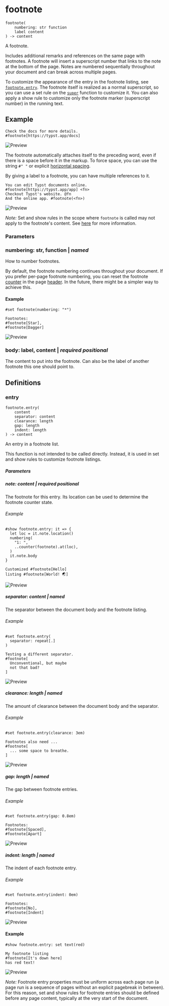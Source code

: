 
# footnote

```
footnote(
    numbering: str function
    label content
) -> content
```
A footnote.

Includes additional remarks and references on the same page with
footnotes. A footnote will insert a superscript number that links to the
note at the bottom of the page. Notes are numbered sequentially
throughout your document and can break across multiple pages.

To customize the appearance of the entry in the footnote listing, see
[`footnote.entry`](/reference/model/footnote/#definitions-entry). The
footnote itself is realized as a normal superscript, so you can use a
set rule on the [`super`](/reference/text/super/ "`super`") function to
customize it. You can also apply a show rule to customize only the
footnote marker (superscript number) in the running text.

## Example

<div class="previewed-code">

    Check the docs for more details.
    #footnote[https://typst.app/docs]

<div class="preview">

![Preview](/assets/46ec759f820fc0e90ea67d6ce7b5b1a4.png)

</div>

</div>

The footnote automatically attaches itself to the preceding word, even
if there is a space before it in the markup. To force space, you can use
the string
<span class="typ-str">`#`</span><span class="typ-str">`" "`</span> or
explicit [horizontal spacing](/reference/layout/h/).

By giving a label to a footnote, you can have multiple references to it.

<div class="previewed-code">

    You can edit Typst documents online.
    #footnote[https://typst.app/app] <fn>
    Checkout Typst's website. @fn
    And the online app. #footnote(<fn>)

<div class="preview">

![Preview](/assets/c440921edaf4561cc5879a27a70e3c19.png)

</div>

</div>

*Note:* Set and show rules in the scope where `footnote` is called may
not apply to the footnote's content. See
[here](https://github.com/typst/typst/issues/1467#issuecomment-1588799440)
for more information.


### Parameters


### numbering: str, function | _named_

How to number footnotes.

By default, the footnote numbering continues throughout your document.
If you prefer per-page footnote numbering, you can reset the footnote
[counter](/reference/introspection/counter/ "counter") in the page
[header](/reference/layout/page/#parameters-header). In the future,
there might be a simpler way to achieve this.


#### Example

<div class="previewed-code">

    #set footnote(numbering: "*")

    Footnotes:
    #footnote[Star],
    #footnote[Dagger]

<div class="preview">

![Preview](/assets/9595205e7485a18731b013c2de7d09b.png)

</div>

</div>


### body: label, content | _required_ _positional_

The content to put into the footnote. Can also be the label of another
footnote this one should point to.


## Definitions


### entry

```
footnote.entry(
    content
    separator: content
    clearance: length
    gap: length
    indent: length
) -> content
```
An entry in a footnote list.

This function is not intended to be called directly. Instead, it is used
in set and show rules to customize footnote listings.


##### Parameters


##### note: content | _required_ _positional_

The footnote for this entry. Its location can be used to determine the
footnote counter state.


###### Example

<div class="previewed-code">

    #show footnote.entry: it => {
      let loc = it.note.location()
      numbering(
        "1: ",
        ..counter(footnote).at(loc),
      )
      it.note.body
    }

    Customized #footnote[Hello]
    listing #footnote[World! 🌏]

<div class="preview">

![Preview](/assets/a484d77b028ceac481e5e778e1f529ef.png)

</div>

</div>


##### separator: content | _named_

The separator between the document body and the footnote listing.


###### Example

<div class="previewed-code">

    #set footnote.entry(
      separator: repeat[.]
    )

    Testing a different separator.
    #footnote[
      Unconventional, but maybe
      not that bad?
    ]

<div class="preview">

![Preview](/assets/d8165b7e239fd7abba7e37be24cd8a87.png)

</div>

</div>


##### clearance: length | _named_

The amount of clearance between the document body and the separator.


###### Example

<div class="previewed-code">

    #set footnote.entry(clearance: 3em)

    Footnotes also need ...
    #footnote[
      ... some space to breathe.
    ]

<div class="preview">

![Preview](/assets/8c623ff98c6ccf436a5f43239994bfa9.png)

</div>

</div>


##### gap: length | _named_

The gap between footnote entries.


###### Example

<div class="previewed-code">

    #set footnote.entry(gap: 0.8em)

    Footnotes:
    #footnote[Spaced],
    #footnote[Apart]

<div class="preview">

![Preview](/assets/dec820ba95d4ecbfdb3ba2984410d61d.png)

</div>

</div>


##### indent: length | _named_

The indent of each footnote entry.


###### Example

<div class="previewed-code">

    #set footnote.entry(indent: 0em)

    Footnotes:
    #footnote[No],
    #footnote[Indent]

<div class="preview">

![Preview](/assets/fb3904fde8d00e917a2933d395967783.png)

</div>

</div>


#### Example

<div class="previewed-code">

    #show footnote.entry: set text(red)

    My footnote listing
    #footnote[It's down here]
    has red text!

<div class="preview">

![Preview](/assets/39070e2c8c085851bcd6e717c5eba257.png)

</div>

</div>

*Note:* Footnote entry properties must be uniform across each page run
(a page run is a sequence of pages without an explicit pagebreak in
between). For this reason, set and show rules for footnote entries
should be defined before any page content, typically at the very start
of the document.

